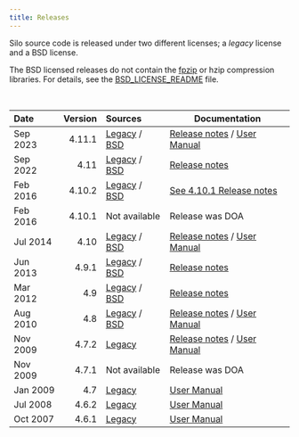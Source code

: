 ```yaml
---
title: Releases
---
```


Silo source code is released under two different licenses; a *legacy* license and a BSD license.

The BSD licensed releases do not contain the [fpzip](https://computing.llnl.gov/projects/fpzip) or hzip compression libraries.
For details, see the [BSD_LICENSE_README](https://raw.githubusercontent.com/LLNL/Silo/main/BSD_LICENSE_README) file.

<br>

Date | Version | Sources | Documentation
:--- | ---:    | :---        | ---
Sep 2023 | 4.11.1 | [Legacy][4111] / [BSD][4111b] | [Release notes][4111rn] / [User Manual][4111um]
Sep 2022 | 4.11 | [Legacy][411] / [BSD][411b] | [Release notes][411rn]
Feb 2016 | 4.10.2 | [Legacy][4102] / [BSD][4102b] | [See 4.10.1 Release notes][4102rn]
Feb 2016 | 4.10.1 | Not available | Release was DOA
Jul 2014 | 4.10 | [Legacy][410] / [BSD][410b] | [Release notes][410rn] / [User Manual][410um]
Jun 2013 | 4.9.1  | [Legacy][491] / [BSD][491b] | [Release notes][491rn]
Mar 2012 | 4.9 | [Legacy][49] / [BSD][49b] | [Release notes][49rn]
Aug 2010 | 4.8 | [Legacy][48] / [BSD][48b] | [Release notes][48rn] / [User Manual][48um]
Nov 2009 | 4.7.2 | [Legacy][472] | [Release notes][472rn] / [User Manual][471um]
Nov 2009 | 4.7.1 | Not available | Release was DOA
Jan 2009 | 4.7 | [Legacy][47] | [User Manual][47um]
Jul 2008 | 4.6.2 | [Legacy][462] | [User Manual][462um]
Oct 2007 | 4.6.1 | [Legacy][461] | [User Manual][46um]

<!-- release asset links -->

[4111]: https://github.com/LLNL/Silo/releases/download/4.11.1/silo-4.11.1.tar.xz "Legacy License but includes all features"
[4111b]: https://github.com/LLNL/Silo/releases/download/4.11.1/silo-4.11.1-bsd.tar.xz "BSD License, fpzip/hzip compressors removed"
[4111rn]: https://github.com/LLNL/Silo/releases/tag/4.11.1
[4111um]: https://silo.readthedocs.io/en/latest/ 
[411]: https://github.com/LLNL/Silo/releases/download/v4.11/silo-4.11.tar.gz "Legacy License but includes all features"
[411b]: https://github.com/LLNL/Silo/releases/download/v4.11/silo-4.11-bsd.tar.gz "BSD License, fpzip/hzip compressors removed"
[411rn]:https://github.com/LLNL/Silo/wiki/4.11-Release-Notes-September,-2021
[4102]: silo-4.10.2.tar.xz "Legacy License but includes all features"
[4102b]: silo-4.10.2-bsd.tar.xz "BSD License, fpzip/hzip compressors removed"
[4102rn]: silo_relnotes_4.10.1.html
[410]: silo-4.10.tar.xz "Legacy License but includes all features"
[410b]: silo-4.10-bsd.tar.xz "BSD License, fpzip/hzip compressors removed"
[410rn]: silo_relnotes_4.10.html
[410um]: LLNL-SM-654357.pdf
[491]: silo-4.9.1.tar.xz "Legacy License but includes all features"
[491b]: silo-4.9.1-bsd.tar.xz "BSD License, fpzip/hzip compressors removed"
[491rn]: silo_relnotes_4.9.1.html
[49]: silo-4.9.tar.xz "Legacy License but includes all features"
[49b]: silo-4.9-bsd.tar.xz "BSD License, fpzip/hzip compressors removed"
[49rn]: silo_relnotes_4.9.html
[48]: silo-4.8.tar.xz "Legacy License but includes all features"
[48b]: silo-4.8-bsd.tar.xz "BSD License, fpzip/hzip compressors removed"
[48rn]: silo_relnotes_4.8.html
[48um]: LLNL-SM-453191.pdf
[472]: silo-4.7.2.tar.xz "Legacy License but includes all features"
[472rn]: silo_relnotes_4.7.2.html
[471um]: LLNL-SM-421083.pdf
[47]: silo-4.7.tar.xz "Legacy License but includes all features"
[47um]: LLNL-SM-410226.pdf
[462]: silo-4.6.2.tar.xz "Legacy License but includes all features"
[462um]: LLNL-SM-401406.pdf
[461]: silo-4.6.1.tar.xz "Legacy License but includes all features"
[46um]: LLNL-SM-406516.pdf
